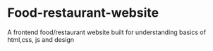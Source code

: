 # Food-restaurant-website
A frontend food/restaurant website built for understanding basics of html,css, js and design
